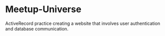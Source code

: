 # Meetup-Universe
ActiveRecord practice creating a website that involves user authentication and database communication.
